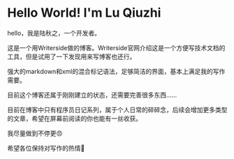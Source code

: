# Hello World! I'm Lu Qiuzhi

hello，我是陆秋之，一个开发者。

这是一个用Writerside做的博客。Writerside官网介绍这是一个方便写技术文档的工具，但是试用了一下发现用来写博客也还行。

强大的markdown和xml的混合标记语法，足够简洁的界面，基本上满足我的写作需要。

目前这个博客还属于刚刚建立的状态，还需要完善很多东西……

目前在博客中只有程序员日记系列，属于个人日常的碎碎念，后续会增加更多类型的文章，希望在屏幕前阅读的你也能有一丝收获。

我尽量做到不停更😠

希望各位保持对写作的热情💯